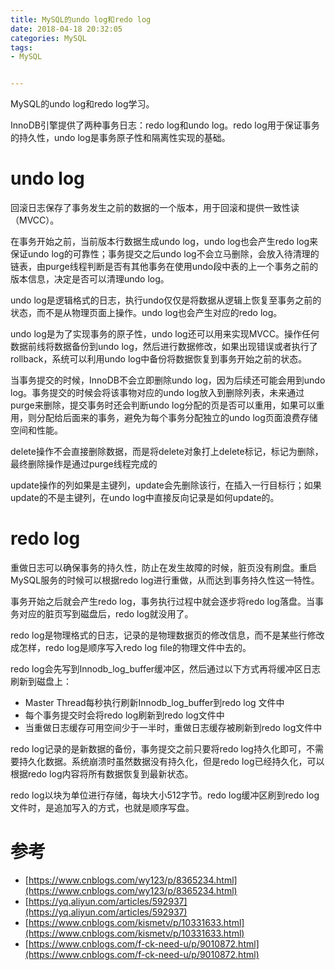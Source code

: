 ```yaml
---
title: MySQL的undo log和redo log
date: 2018-04-18 20:32:05
categories: MySQL
tags: 
- MySQL


---
```


MySQL的undo log和redo log学习。

<!--more-->

InnoDB引擎提供了两种事务日志：redo log和undo log。redo log用于保证事务的持久性，undo log是事务原子性和隔离性实现的基础。

# undo log

回滚日志保存了事务发生之前的数据的一个版本，用于回滚和提供一致性读（MVCC）。

在事务开始之前，当前版本行数据生成undo log，undo log也会产生redo log来保证undo log的可靠性；事务提交之后undo log不会立马删除，会放入待清理的链表，由purge线程判断是否有其他事务在使用undo段中表的上一个事务之前的版本信息，决定是否可以清理undo log。

undo log是逻辑格式的日志，执行undo仅仅是将数据从逻辑上恢复至事务之前的状态，而不是从物理页面上操作。undo log也会产生对应的redo log。

undo log是为了实现事务的原子性，undo log还可以用来实现MVCC。操作任何数据前线将数据备份到undo log，然后进行数据修改，如果出现错误或者执行了rollback，系统可以利用undo log中备份将数据恢复到事务开始之前的状态。

当事务提交的时候，InnoDB不会立即删除undo log，因为后续还可能会用到undo log。事务提交的时候会将该事物对应的undo log放入到删除列表，未来通过purge来删除，提交事务时还会判断undo log分配的页是否可以重用，如果可以重用，则分配给后面来的事务，避免为每个事务分配独立的undo log页面浪费存储空间和性能。

delete操作不会直接删除数据，而是将delete对象打上delete标记，标记为删除，最终删除操作是通过purge线程完成的

update操作的列如果是主键列，update会先删除该行，在插入一行目标行；如果update的不是主键列，在undo log中直接反向记录是如何update的。

# redo log

重做日志可以确保事务的持久性，防止在发生故障的时候，脏页没有刷盘。重启MySQL服务的时候可以根据redo log进行重做，从而达到事务持久性这一特性。

事务开始之后就会产生redo log，事务执行过程中就会逐步将redo log落盘。当事务对应的脏页写到磁盘后，redo log就没用了。

redo log是物理格式的日志，记录的是物理数据页的修改信息，而不是某些行修改成怎样，redo log是顺序写入redo log file的物理文件中去的。

redo log会先写到Innodb_log_buffer缓冲区，然后通过以下方式再将缓冲区日志刷新到磁盘上：

- Master Thread每秒执行刷新Innodb_log_buffer到redo log 文件中
- 每个事务提交时会将redo log刷新到redo log文件中
- 当重做日志缓存可用空间少于一半时，重做日志缓存被刷新到redo log文件中

redo log记录的是新数据的备份，事务提交之前只要将redo log持久化即可，不需要持久化数据。系统崩溃时虽然数据没有持久化，但是redo log已经持久化，可以根据redo log内容将所有数据恢复到最新状态。

redo log以块为单位进行存储，每块大小512字节。redo log缓冲区刷到redo log文件时，是追加写入的方式，也就是顺序写盘。

# 参考

- [https://www.cnblogs.com/wy123/p/8365234.html](https://www.cnblogs.com/wy123/p/8365234.html)
- [https://yq.aliyun.com/articles/592937](https://yq.aliyun.com/articles/592937)
- [https://www.cnblogs.com/kismetv/p/10331633.html](https://www.cnblogs.com/kismetv/p/10331633.html)
- [https://www.cnblogs.com/f-ck-need-u/p/9010872.html](https://www.cnblogs.com/f-ck-need-u/p/9010872.html)